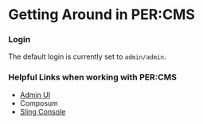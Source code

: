 Getting Around in PER:CMS
====

### Login

The default login is currently set to `admin/admin`.

### Helpful Links when working with PER:CMS

- [Admin UI](http://localhost:8080/content/admin.html)
- Composum
- [Sling Console ](http://localhost:8080/system/console)